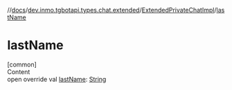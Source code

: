 //[docs](../../../index.md)/[dev.inmo.tgbotapi.types.chat.extended](../index.md)/[ExtendedPrivateChatImpl](index.md)/[lastName](last-name.md)



# lastName  
[common]  
Content  
open override val [lastName](last-name.md): [String](https://kotlinlang.org/api/latest/jvm/stdlib/kotlin/-string/index.html)  




